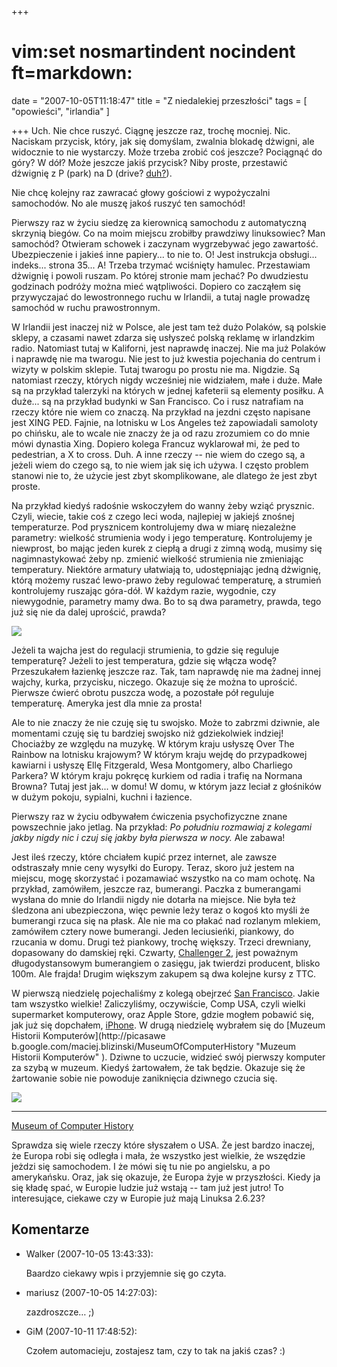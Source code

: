 +++
# vim:set nosmartindent nocindent ft=markdown:
date = "2007-10-05T11:18:47"
title = "Z niedalekiej przeszłości"
tags = [ "opowieści", "irlandia" ]

+++
Uch. Nie chce ruszyć. Ciągnę jeszcze raz, trochę mocniej. Nic. Naciskam
przycisk, który, jak się domyślam, zwalnia blokadę dżwigni, ale widocznie to nie
wystarczy. Może trzeba zrobić coś jeszcze? Pociągnąć do góry? W dół? Może
jeszcze jakiś przycisk? Niby proste, przestawić dżwignię z P (park) na D (drive?
[duh?](http://www.urbandictionary.com/define.php?term=duh "Duh in Urban Dictionary" )).

<!--more-->

Nie chcę kolejny raz zawracać głowy gościowi z wypożyczalni
samochodów. No ale muszę jakoś ruszyć ten samochód!

Pierwszy raz w życiu siedzę za kierownicą samochodu z automatyczną skrzynią
biegów. Co na moim miejscu zrobiłby prawdziwy linuksowiec? Man samochód?
Otwieram schowek i zaczynam wygrzebywać jego zawartość. Ubezpieczenie i jakieś
inne papiery... to nie to. O! Jest instrukcja obsługi... indeks... strona
35... A! Trzeba trzymać wciśnięty hamulec. Przestawiam dżwignię i powoli
ruszam. Po której stronie mam jechać? Po dwudziestu godzinach podróży można
mieć wątpliwości. Dopiero co zacząłem się przywyczajać do lewostronnego ruchu
w Irlandii, a tutaj nagle prowadzę samochód w ruchu prawostronnym.

W Irlandii jest inaczej niż w Polsce, ale jest tam też dużo Polaków, są
polskie sklepy, a czasami nawet zdarza się usłyszeć polską reklamę w
irlandzkim radio. Natomiast tutaj w Kaliforni, jest naprawdę inaczej. Nie ma
już Polaków i naprawdę nie ma twarogu. Nie jest to już kwestia pojechania do
centrum i wizyty w polskim sklepie. Tutaj twarogu po prostu nie ma. Nigdzie.
Są natomiast rzeczy, których nigdy wcześniej nie widziałem, małe i duże. Małe
są na przykład talerzyki na których w jednej kafeterii są elementy posiłku. A
duże... są na przykład budynki w San Francisco. Co i rusz natrafiam na rzeczy
które nie wiem co znaczą. Na przykład na jezdni często napisane jest XING PED.
Fajnie, na lotnisku w Los Angeles też zapowiadali samoloty po chińsku, ale to
wcale nie znaczy że ja od razu zrozumiem co do mnie mówi dynastia Xing.
Dopiero kolega Francuz wyklarował mi, że ped to pedestrian, a X to cross. Duh.
A inne rzeczy -- nie wiem do czego są, a jeżeli wiem do czego są, to nie wiem
jak się ich używa. I często problem stanowi nie to, że użycie jest zbyt
skomplikowane, ale dlatego że jest zbyt proste.

Na przykład kiedyś radośnie wskoczyłem do wanny żeby wziąć prysznic. Czyli,
wiecie, takie coś z czego leci woda, najlepiej w jakiejś znośnej temperaturze.
Pod prysznicem kontrolujemy dwa w miarę niezależne parametry: wielkość
strumienia wody i jego temperaturę. Kontrolujemy je niewprost, bo mając jeden
kurek z ciepłą a drugi z zimną wodą, musimy się nagimnastykować żeby np.
zmienić wielkość strumienia nie zmieniając temperatury. Niektóre armatury
ułatwiają to, udostępniając jedną dżwignię, którą możemy ruszać lewo-prawo
żeby regulować temperaturę, a strumień kontrolujemy ruszając góra-dół. W
każdym razie, wygodnie, czy niewygodnie, parametry mamy dwa. Bo to są dwa
parametry, prawda, tego już się nie da dalej uprościć, prawda?

[![](http://lh6.google.com/maciej.blizinski/RwXwwmj-b_I/AAAAAAAAAUc/lIWbcB4lP8A/s144/IMG_5359.JPG)](http://picasaweb.google.com/maciej.blizinski/VisitingUSA/photo#5117761269352263666)

Jeżeli ta wajcha jest do regulacji strumienia, to gdzie się reguluje
temperaturę? Jeżeli to jest temperatura, gdzie się włącza wodę? Przeszukałem
łazienkę jeszcze raz. Tak, tam naprawdę nie ma żadnej innej wajchy, kurka,
przycisku, niczego. Okazuje się że można to uprościć. Pierwsze ćwierć obrotu
puszcza wodę, a pozostałe pół reguluje temperaturę. Ameryka jest dla mnie za
prosta!

Ale to nie znaczy że nie czuję się tu swojsko. Może to zabrzmi dziwnie, ale
momentami czuję się tu bardziej swojsko niż gdziekolwiek indziej! Chociażby ze
względu na muzykę. W którym kraju usłyszę Over The Rainbow na lotnisku
krajowym? W którym kraju wejdę do przypadkowej kawiarni i usłyszę Ellę
Fitzgerald, Wesa Montgomery, albo Charliego Parkera? W którym kraju pokręcę
kurkiem od radia i trafię na Normana Browna? Tutaj jest jak... w domu! W domu,
w którym jazz leciał z głośników w dużym pokoju, sypialni, kuchni i łazience.

Pierwszy raz w życiu odbywałem ćwiczenia psychofizyczne znane powszechnie jako
jetlag. Na przykład: _Po południu rozmawiaj z kolegami jakby nigdy nic i czuj
się jakby była pierwsza w nocy._ Ale zabawa!

Jest ileś rzeczy, które chciałem kupić przez internet, ale zawsze odstraszały
mnie ceny wysyłki do Europy. Teraz, skoro już jestem na miejscu, mogę skorzystać
i pozamawiać wszystko na co mam ochotę. Na przykład, zamówiłem, jeszcze raz,
bumerangi. Paczka z bumerangami wysłana do mnie do Irlandii nigdy nie dotarła na
miejsce. Nie była też śledzona ani ubezpieczona, więc pewnie leży teraz o kogoś
kto myśli że bumerangi rzuca się na płask. Ale nie ma co płakać nad rozlanym
mlekiem, zamówiłem cztery nowe bumerangi. Jeden leciusieńki, piankowy, do
rzucania w domu. Drugi też piankowy, trochę większy.  Trzeci drewniany,
dopasowany do damskiej ręki. Czwarty, [Challenger
2](http://www.boomerangs.com/challenger2.html "Challenger 2" ), jest poważnym
długodystansowym bumerangiem o zasięgu, jak twierdzi producent, blisko 100m.
Ale frajda! Drugim większym zakupem są dwa kolejne kursy z TTC.

W pierwszą niedzielę pojechaliśmy z kolegą obejrzeć [San
Francisco](http://picasaweb.google.com/maciej.blizinski/VisitingUSA "San
Francisco" ). Jakie tam wszystko wielkie! Zaliczyliśmy, oczywiście, Comp USA,
czyli wielki supermarket komputerowy, oraz Apple Store, gdzie mogłem pobawić
się, jak już się dopchałem, [iPhone](http://www.apple.com/iphone/ "iPhone" ).
W drugą niedzielę wybrałem się do [Muzeum Historii Komputerów](http://picasawe
b.google.com/maciej.blizinski/MuseumOfComputerHistory "Muzeum Historii
Komputerów" ). Dziwne to uczucie, widzieć swój pierwszy komputer za szybą
w muzeum. Kiedyś żartowałem, że tak będzie. Okazuje się że żartowanie sobie nie
powoduje zaniknięcia dziwnego czucia się.

[![](http://lh6.google.com/maciej.blizinski/RwVey2j-bLE/AAAAAAAAAUA/B3vmfz4Rghs/s160-c/MuseumOfComputerHistory.jpg)](http://picasaweb.google.com/maciej.blizinski/MuseumOfComputerHistory)  

---  
[Museum of Computer History](http://picasaweb.google.com/maciej.blizinski/MuseumOfComputerHistory)  
  
Sprawdza się wiele rzeczy które słyszałem o USA. Że jest bardzo inaczej, że
Europa robi się odległa i mała, że wszystko jest wielkie, że wszędzie jeżdzi
się samochodem. I że mówi się tu nie po angielsku, a po amerykańsku. Oraz, jak
się okazuje, że Europa żyje w przyszłości. Kiedy ja się kładę spać, w Europie
ludzie już wstają -- tam już jest jutro! To interesujące, ciekawe czy w
Europie już mają Linuksa 2.6.23?

## Komentarze

* Walker (2007-10-05 13:43:33): <p>Baardzo ciekawy wpis i przyjemnie się go
  czyta.</p>
* mariusz (2007-10-05 14:27:03): <p>zazdroszcze&#8230; ;)</p>
* GiM (2007-10-11 17:48:52): <p>Czołem automacieju, zostajesz tam, czy to tak na
  jakiś czas? :)</p>
